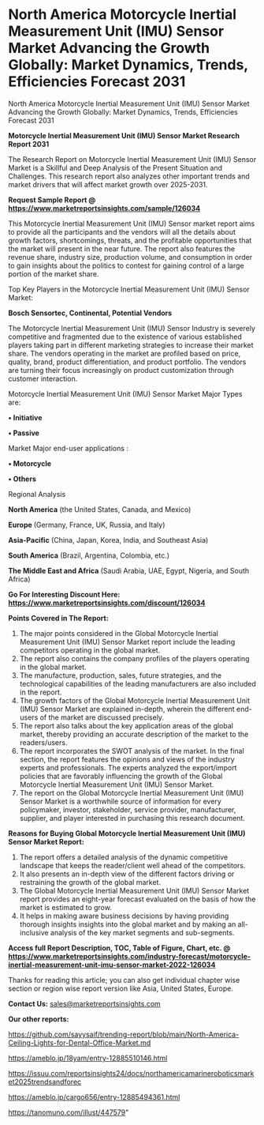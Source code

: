 # North America Motorcycle Inertial Measurement Unit (IMU) Sensor Market Advancing the Growth Globally: Market Dynamics, Trends, Efficiencies Forecast 2031
North America Motorcycle Inertial Measurement Unit (IMU) Sensor Market Advancing the Growth Globally: Market Dynamics, Trends, Efficiencies Forecast 2031

<strong>Motorcycle Inertial Measurement Unit (IMU) Sensor Market Research Report 2031</strong>

The Research Report on Motorcycle Inertial Measurement Unit (IMU) Sensor Market is a Skillful and Deep Analysis of the Present Situation and Challenges. This research report also analyzes other important trends and market drivers that will affect market growth over 2025-2031.

<strong>Request Sample Report @ <a href=https://www.marketreportsinsights.com/sample/126034>https://www.marketreportsinsights.com/sample/126034</a></strong>

This Motorcycle Inertial Measurement Unit (IMU) Sensor market report aims to provide all the participants and the vendors will all the details about growth factors, shortcomings, threats, and the profitable opportunities that the market will present in the near future. The report also features the revenue share, industry size, production volume, and consumption in order to gain insights about the politics to contest for gaining control of a large portion of the market share.

Top Key Players in the Motorcycle Inertial Measurement Unit (IMU) Sensor Market:

<strong>Bosch Sensortec, Continental, Potential Vendors</strong>

The Motorcycle Inertial Measurement Unit (IMU) Sensor Industry is severely competitive and fragmented due to the existence of various established players taking part in different marketing strategies to increase their market share. The vendors operating in the market are profiled based on price, quality, brand, product differentiation, and product portfolio. The vendors are turning their focus increasingly on product customization through customer interaction.

Motorcycle Inertial Measurement Unit (IMU) Sensor Market Major Types are:

<strong>• Initiative

• Passive</strong>

Market Major end-user applications :

<strong>• Motorcycle

• Others</strong>

Regional Analysis

</u><strong><b>North America</b></strong> (the United States, Canada, and Mexico)

<strong><b>Europe </b></strong>(Germany, France, UK, Russia, and Italy)

<strong><b>Asia-Pacific</b></strong> (China, Japan, Korea, India, and Southeast Asia)

<strong><b>South America</b></strong> (Brazil, Argentina, Colombia, etc.)

<strong><b>The Middle East and Africa</b></strong> (Saudi Arabia, UAE, Egypt, Nigeria, and South Africa)

<strong>Go For Interesting Discount Here: <a href=https://www.marketreportsinsights.com/discount/126034>https://www.marketreportsinsights.com/discount/126034</a></strong>

<strong>Points Covered in The Report:</strong>
<ol>
  <li>The major points considered in the Global Motorcycle Inertial Measurement Unit (IMU) Sensor Market report include the leading competitors operating in the global market.</li>
  <li>The report also contains the company profiles of the players operating in the global market.</li>
  <li>The manufacture, production, sales, future strategies, and the technological capabilities of the leading manufacturers are also included in the report.</li>
  <li>The growth factors of the Global Motorcycle Inertial Measurement Unit (IMU) Sensor Market are explained in-depth, wherein the different end-users of the market are discussed precisely.</li>
  <li>The report also talks about the key application areas of the global market, thereby providing an accurate description of the market to the readers/users.</li>
  <li>The report incorporates the SWOT analysis of the market. In the final section, the report features the opinions and views of the industry experts and professionals. The experts analyzed the export/import policies that are favorably influencing the growth of the Global Motorcycle Inertial Measurement Unit (IMU) Sensor Market.</li>
  <li>The report on the Global Motorcycle Inertial Measurement Unit (IMU) Sensor Market is a worthwhile source of information for every policymaker, investor, stakeholder, service provider, manufacturer, supplier, and player interested in purchasing this research document.</li>
</ol>
<strong>Reasons for Buying Global Motorcycle Inertial Measurement Unit (IMU) Sensor Market Report:</strong>

<ol>
  <li>The report offers a detailed analysis of the dynamic competitive landscape that keeps the reader/client well ahead of the competitors.</li>
  <li>It also presents an in-depth view of the different factors driving or restraining the growth of the global market.</li>
  <li>The Global Motorcycle Inertial Measurement Unit (IMU) Sensor Market report provides an eight-year forecast evaluated on the basis of how the market is estimated to grow.</li>
  <li>It helps in making aware business decisions by having providing thorough insights insights into the global market and by making an all-inclusive analysis of the key market segments and sub-segments.</li>
</ol>
<strong>Access full Report Description, TOC, Table of Figure, Chart, etc. @ <a href=https://www.marketreportsinsights.com/industry-forecast/motorcycle-inertial-measurement-unit-imu-sensor-market-2022-126034>https://www.marketreportsinsights.com/industry-forecast/motorcycle-inertial-measurement-unit-imu-sensor-market-2022-126034</a></strong>


Thanks for reading this article; you can also get individual chapter wise section or region wise report version like Asia, United States, Europe.

<strong>Contact Us:</strong>
sales@marketreportsinsights.com

<strong>Our other reports:</strong>

<a href=https://github.com/sayysaif/trending-report/blob/main/North-America-Ceiling-Lights-for-Dental-Office-Market.md>https://github.com/sayysaif/trending-report/blob/main/North-America-Ceiling-Lights-for-Dental-Office-Market.md</a>

<a href=https://ameblo.jp/18yam/entry-12885510146.html>https://ameblo.jp/18yam/entry-12885510146.html</a>

<a href=https://issuu.com/reportsinsights24/docs/northamericamarineroboticsmarket2025trendsandforec>https://issuu.com/reportsinsights24/docs/northamericamarineroboticsmarket2025trendsandforec</a>

<a href=https://ameblo.jp/cargo656/entry-12885494361.html>https://ameblo.jp/cargo656/entry-12885494361.html</a>

<a href=https://tanomuno.com/illust/447579>https://tanomuno.com/illust/447579</a>"
